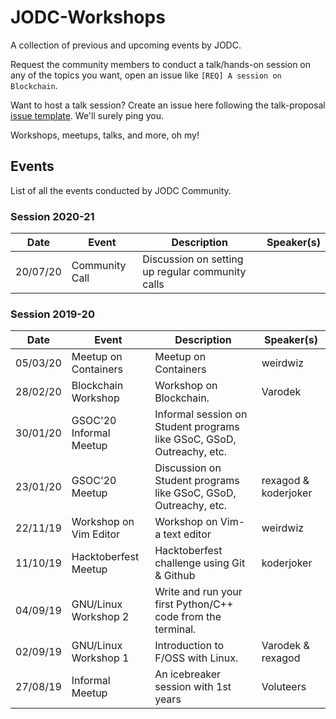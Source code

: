 # JODC-Workshops

A collection of previous and upcoming events by JODC.

Request the community members to conduct a talk/hands-on session on any of the topics you want, open an issue like `[REQ] A session on Blockchain`.

Want to host a talk session? Create an issue here following the talk-proposal [issue template](https://github.com/JIITODC/JODC-Workshops/blob/master/.github/ISSUE_TEMPLATE/proposal.md). We'll surely ping you.

Workshops, meetups, talks, and more, oh my!

## Events

List of all the events conducted by JODC Community.

### Session 2020-21

| Date      | Event                   | Description                                                           | Speaker(s)           |
|-----------|-------------------------|-----------------------------------------------------------------------|----------------------|
| 20/07/20  | Community Call          | Discussion on setting up regular community calls                      |                      |

### Session 2019-20

| Date      | Event                   | Description                                                           | Speaker(s)           |
|-----------|-------------------------|-----------------------------------------------------------------------|----------------------|
| 05/03/20  | Meetup on Containers    | Meetup on Containers                                                  | weirdwiz             |
| 28/02/20  | Blockchain Workshop     | Workshop on Blockchain.                                               | Varodek              |
| 30/01/20  | GSOC'20 Informal Meetup | Informal session on Student programs like GSoC, GSoD, Outreachy, etc. |                      |
| 23/01/20  | GSOC'20 Meetup          | Discussion on Student programs like GSoC, GSoD, Outreachy, etc.       | rexagod & koderjoker |
| 22/11/19  | Workshop on Vim Editor  | Workshop on Vim- a text editor                                        | weirdwiz             |
| 11/10/19  | Hacktoberfest Meetup    | Hacktoberfest challenge using Git & Github                            | koderjoker           |
| 04/09/19  | GNU/Linux Workshop 2    | Write and run your first Python/C++ code from the terminal.           |                      |
| 02/09/19  | GNU/Linux Workshop 1    | Introduction to F/OSS with Linux.                                     | Varodek & rexagod    |
| 27/08/19  | Informal Meetup         | An icebreaker session with 1st years                                  | Voluteers            |
